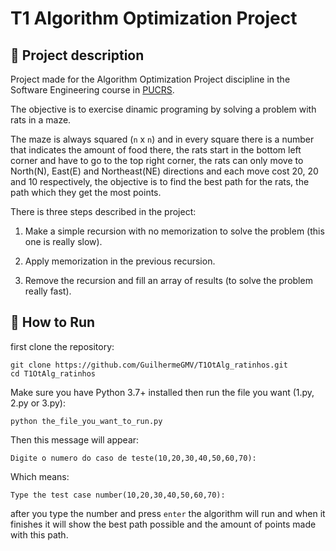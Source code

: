 # T1 Algorithm Optimization Project

## 📌 Project description

Project made for the Algorithm Optimization Project discipline in the Software Engineering course in [PUCRS](https://portal.pucrs.br/).

The objective is to exercise dinamic programing by solving a problem with rats in a maze.

The maze is always squared (`n` x `n`) and in every square there is a number that indicates the amount of food there,
the rats start in the bottom left corner and have to go to the top right corner, the rats can only move to 
North(N), East(E) and Northeast(NE)  directions and each move cost 20, 20 and 10 respectively,
the objective is to find the best path for the rats, the path which they get the most points.

There is three steps described in the project:

1. Make a simple recursion with no memorization to solve the problem (this one is really slow).

2. Apply memorization in the previous recursion.

3. Remove the recursion and fill an array of results (to solve the problem really fast).


## 🚀 How to Run

first clone the repository:

    git clone https://github.com/GuilhermeGMV/T1OtAlg_ratinhos.git
    cd T1OtAlg_ratinhos

Make sure you have Python 3.7+ installed then run the file you want (1.py, 2.py or 3.py):

    python the_file_you_want_to_run.py
    
Then this message will appear: 

    Digite o numero do caso de teste(10,20,30,40,50,60,70):

Which means: 

    Type the test case number(10,20,30,40,50,60,70):

after you type the number and press `enter` the algorithm will run and when it finishes it will show
the best path possible and the amount of points made with this path.
